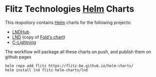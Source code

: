 # Flitz Technologies [Helm](https://helm.sh) Charts

This respoitory contains [Helm](https://helm.sh) charts for the following projects:

* [LNDHub](charts/lndhub)
* [LND](charts/lnd) (copy of [Fold's chart](https://github.com/fold-team/helm-charts/tree/master/charts/lnd))
* [C-Lightning](charts/c-lightning)


The workflow will package all these charts on push, and publish them on github pages

```
helm repo add flitz https://flitz-be.github.io/helm-charts/
helm install lnd flitz-helm-charts/lnd
```